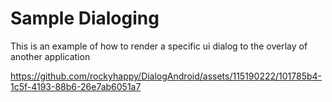 # Sample Dialoging
This is an example of how to render a specific ui dialog to the overlay of another application 

https://github.com/rockyhappy/DialogAndroid/assets/115190222/101785b4-1c5f-4193-88b6-26e7ab6051a7

